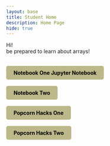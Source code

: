 ```yaml
---
layout: base
title: Student Home 
description: Home Page
hide: true
---
```


Hi! <BR>
be prepared to learn about arrays!

<br>

<div style="display: flex; flex-wrap: wrap; gap: 10px;">
    <a href="{{site.baseurl}}/jb1" style="text-decoration: none;">
        <div style="background-color: #BCB88A; color: black; padding: 10px 20px; border-radius: 5px; font-weight: bold;">
            Notebook One Jupyter Notebook
        </div>
     </a>
</div>



<br>

<div style="display: flex; flex-wrap: wrap; gap: 10px;">
    <a href="{{site.baseurl}}/nb2" style="text-decoration: none;">
        <div style="background-color: #BCB88A; color: black; padding: 10px 20px; border-radius: 5px; font-weight: bold;">
            Notebook Two
        </div>
     </a>
</div>

<br>

<div style="display: flex; flex-wrap: wrap; gap: 10px;">
    <a href="{{site.baseurl}}/pch1" style="text-decoration: none;">
        <div style="background-color: #BCB88A; color: black; padding: 10px 20px; border-radius: 5px; font-weight: bold;">
            Popcorn Hacks One
        </div>
     </a>
</div>

<br>

<div style="display: flex; flex-wrap: wrap; gap: 10px;">
    <a href="{{site.baseurl}}/pch3" style="text-decoration: none;">
        <div style="background-color: #BCB88A; color: black; padding: 10px 20px; border-radius: 5px; font-weight: bold;">
            Popcorn Hacks Two
        </div>
     </a>
</div>

